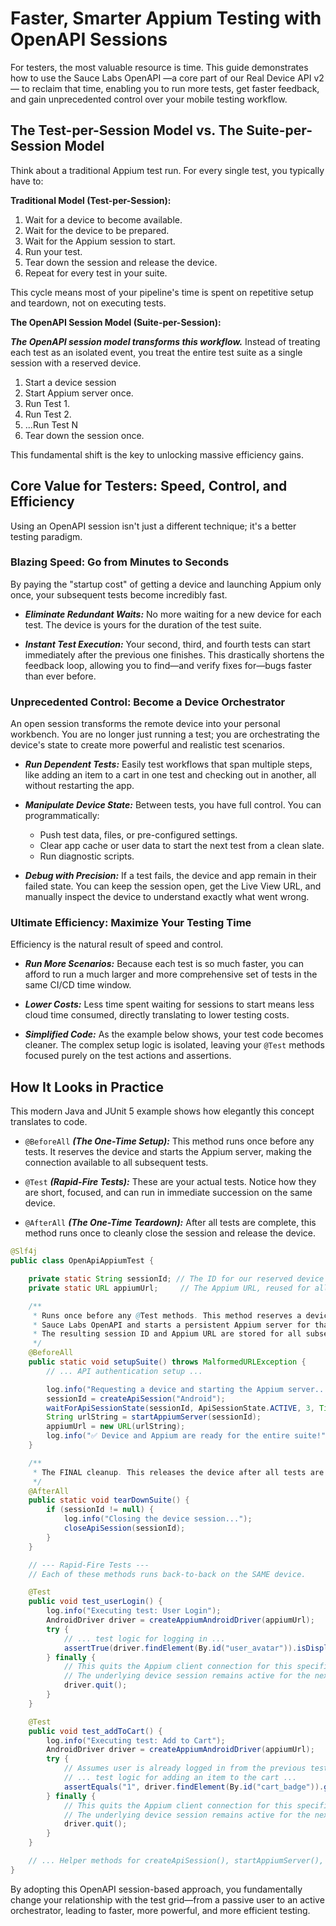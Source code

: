 # Faster, Smarter Appium Testing with OpenAPI Sessions

For testers, the most valuable resource is time. This guide demonstrates how to use the Sauce Labs OpenAPI —a core part of our Real Device 
API v2— to reclaim that time, enabling you to run more tests, get faster feedback, and gain unprecedented control over 
your mobile testing workflow.

## The Test-per-Session Model vs. The Suite-per-Session Model

Think about a traditional Appium test run. For every single test, you typically have to:

**Traditional Model (Test-per-Session):**
1. Wait for a device to become available.
2. Wait for the device to be prepared.
3. Wait for the Appium session to start.
4. Run your test.
5. Tear down the session and release the device.
6. Repeat for every test in your suite.

This cycle means most of your pipeline's time is spent on repetitive setup and teardown, not on executing tests.

**The OpenAPI Session Model (Suite-per-Session):**

***The OpenAPI session model transforms this workflow.*** Instead of treating each test as an isolated event, you treat the
entire test suite as a single session with a reserved device.

1. Start a device session
2. Start Appium server once.
3. Run Test 1.
4. Run Test 2.
5. ...Run Test N
6. Tear down the session once.

This fundamental shift is the key to unlocking massive efficiency gains.

## Core Value for Testers: Speed, Control, and Efficiency
Using an OpenAPI session isn't just a different technique; it's a better testing paradigm.

### Blazing Speed: Go from Minutes to Seconds
By paying the "startup cost" of getting a device and launching Appium only once, your subsequent tests become incredibly fast.

* ***Eliminate Redundant Waits:*** No more waiting for a new device for each test. The device is yours for the duration of
  the test suite.

* ***Instant Test Execution:*** Your second, third, and fourth tests can start immediately after the previous one finishes.
  This drastically shortens the feedback loop, allowing you to find—and verify fixes for—bugs faster than ever before.

### Unprecedented Control: Become a Device Orchestrator
An open session transforms the remote device into your personal workbench. You are no longer just running a test;
you are orchestrating the device's state to create more powerful and realistic test scenarios.

* ***Run Dependent Tests:*** Easily test workflows that span multiple steps, like adding an item to a cart in one test and
  checking out in another, all without restarting the app.

* ***Manipulate Device State:*** Between tests, you have full control. You can programmatically:
  * Push test data, files, or pre-configured settings.
  * Clear app cache or user data to start the next test from a clean slate.
  * Run diagnostic scripts.

* ***Debug with Precision:*** If a test fails, the device and app remain in their failed state. You can keep the session
  open, get the Live View URL, and manually inspect the device to understand exactly what went wrong.

### Ultimate Efficiency: Maximize Your Testing Time
Efficiency is the natural result of speed and control.

* ***Run More Scenarios:*** Because each test is so much faster, you can afford to run a much larger and more comprehensive
  set of tests in the same CI/CD time window.

* ***Lower Costs:*** Less time spent waiting for sessions to start means less cloud time consumed, directly translating
  to lower testing costs.

* ***Simplified Code:*** As the example below shows, your test code becomes cleaner. The complex setup logic is isolated,
  leaving your `@Test` methods focused purely on the test actions and assertions.

## How It Looks in Practice
This modern Java and JUnit 5 example shows how elegantly this concept translates to code.

* `@BeforeAll` ***(The One-Time Setup):*** This method runs once before any tests. It reserves the device and starts the Appium server, making the connection available to all subsequent tests.

* `@Test` ***(Rapid-Fire Tests):*** These are your actual tests. Notice how they are short, focused, and can run in immediate succession on the same device.

* `@AfterAll` ***(The One-Time Teardown):*** After all tests are complete, this method runs once to cleanly close the session and release the device.

```java
@Slf4j
public class OpenApiAppiumTest {

    private static String sessionId; // The ID for our reserved device session
    private static URL appiumUrl;     // The Appium URL, reused for all tests

    /**
     * Runs once before any @Test methods. This method reserves a device via the
     * Sauce Labs OpenAPI and starts a persistent Appium server for that device.
     * The resulting session ID and Appium URL are stored for all subsequent tests.
     */
    @BeforeAll
    public static void setupSuite() throws MalformedURLException {
        // ... API authentication setup ...

        log.info("Requesting a device and starting the Appium server...");
        sessionId = createApiSession("Android");
        waitForApiSessionState(sessionId, ApiSessionState.ACTIVE, 3, TimeUnit.MINUTES);
        String urlString = startAppiumServer(sessionId);
        appiumUrl = new URL(urlString);
        log.info("✅ Device and Appium are ready for the entire suite!");
    }

    /**
     * The FINAL cleanup. This releases the device after all tests are done.
     */
    @AfterAll
    public static void tearDownSuite() {
        if (sessionId != null) {
            log.info("Closing the device session...");
            closeApiSession(sessionId);
        }
    }

    // --- Rapid-Fire Tests ---
    // Each of these methods runs back-to-back on the SAME device.

    @Test
    public void test_userLogin() {
        log.info("Executing test: User Login");
        AndroidDriver driver = createAppiumAndroidDriver(appiumUrl);
        try {
            // ... test logic for logging in ...
            assertTrue(driver.findElement(By.id("user_avatar")).isDisplayed());
        } finally {
            // This quits the Appium client connection for this specific test.
            // The underlying device session remains active for the next test.
            driver.quit();
        }
    }

    @Test
    public void test_addToCart() {
        log.info("Executing test: Add to Cart");
        AndroidDriver driver = createAppiumAndroidDriver(appiumUrl);
        try {
            // Assumes user is already logged in from the previous test
            // ... test logic for adding an item to the cart ...
            assertEquals("1", driver.findElement(By.id("cart_badge")).getText());
        } finally {
            // This quits the Appium client connection for this specific test.
            // The underlying device session remains active for the next test.
            driver.quit();
        }
    }

    // ... Helper methods for createApiSession(), startAppiumServer(), etc. ...
}
```

By adopting this OpenAPI session-based approach, you fundamentally change your relationship with the test grid—from
a passive user to an active orchestrator, leading to faster, more powerful, and more efficient testing.